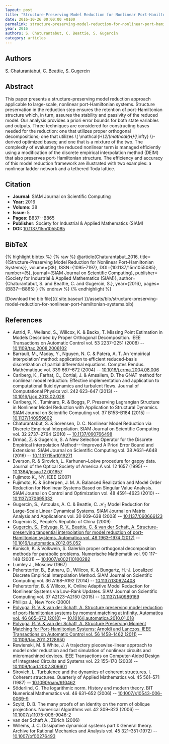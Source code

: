 ```yaml
---
layout: post
title: "Structure-Preserving Model Reduction for Nonlinear Port-Hamiltonian Systems"
date: 2016-10-26 00:00:00 +0100
permalink: structure-preserving-model-reduction-for-nonlinear-port-hamiltonian-systems
year: 2016
authors: S. Chaturantabut, C. Beattie, S. Gugercin
category: articles
---
```

 
## Authors
[S. Chaturantabut](authors/s-chaturantabut), [C. Beattie](authors/christopher-beattie), [S. Gugercin](authors/serkan-gugercin)
 
## Abstract
This paper presents a structure-preserving model reduction approach applicable to large-scale, nonlinear port-Hamiltonian systems. Structure preservation in the reduction step ensures the retention of port-Hamiltonian structure which, in turn, assures the stability and passivity of the reduced model. Our analysis provides a priori error bounds for both state variables and outputs. Three techniques are considered for constructing bases needed for the reduction: one that utilizes proper orthogonal decompositions; one that utilizes \\( \mathcal{H}_2/\mathcal{H}_{\infty} \\)-derived optimized bases; and one that is a mixture of the two. The complexity of evaluating the reduced nonlinear term is managed efficiently using a modification of the discrete empirical interpolation method (DEIM) that also preserves port-Hamiltonian structure. The efficiency and accuracy of this model reduction framework are illustrated with two examples: a nonlinear ladder network and a tethered Toda lattice.
 
## Citation
- **Journal:** SIAM Journal on Scientific Computing
- **Year:** 2016
- **Volume:** 38
- **Issue:** 5
- **Pages:** B837--B865
- **Publisher:** Society for Industrial & Applied Mathematics (SIAM)
- **DOI:** [10.1137/15m1055085](https://doi.org/10.1137/15m1055085)
 
## BibTeX
{% highlight bibtex %}
{% raw %}
@article{Chaturantabut_2016,
  title={{Structure-Preserving Model Reduction for Nonlinear Port-Hamiltonian Systems}},
  volume={38},
  ISSN={1095-7197},
  DOI={10.1137/15m1055085},
  number={5},
  journal={SIAM Journal on Scientific Computing},
  publisher={Society for Industrial & Applied Mathematics (SIAM)},
  author={Chaturantabut, S. and Beattie, C. and Gugercin, S.},
  year={2016},
  pages={B837--B865}
}
{% endraw %}
{% endhighlight %}
 
[Download the bib file]({{ site.baseurl }}/assets/bib/structure-preserving-model-reduction-for-nonlinear-port-hamiltonian-systems.bib)
 
## References
- Astrid, P., Weiland, S., Willcox, K. & Backx, T. Missing Point Estimation in Models Described by Proper Orthogonal Decomposition. IEEE Transactions on Automatic Control vol. 53 2237–2251 (2008) -- [10.1109/tac.2008.2006102](https://doi.org/10.1109/tac.2008.2006102)
- Barrault, M., Maday, Y., Nguyen, N. C. & Patera, A. T. An ‘empirical interpolation’ method: application to efficient reduced-basis discretization of partial differential equations. Comptes Rendus. Mathématique vol. 339 667–672 (2004) -- [10.1016/j.crma.2004.08.006](https://doi.org/10.1016/j.crma.2004.08.006)
- Carlberg, K., Farhat, C., Cortial, J. & Amsallem, D. The GNAT method for nonlinear model reduction: Effective implementation and application to computational fluid dynamics and turbulent flows. Journal of Computational Physics vol. 242 623–647 (2013) -- [10.1016/j.jcp.2013.02.028](https://doi.org/10.1016/j.jcp.2013.02.028)
- Carlberg, K., Tuminaro, R. & Boggs, P. Preserving Lagrangian Structure in Nonlinear Model Reduction with Application to Structural Dynamics. SIAM Journal on Scientific Computing vol. 37 B153–B184 (2015) -- [10.1137/140959602](https://doi.org/10.1137/140959602)
- Chaturantabut, S. & Sorensen, D. C. Nonlinear Model Reduction via Discrete Empirical Interpolation. SIAM Journal on Scientific Computing vol. 32 2737–2764 (2010) -- [10.1137/090766498](https://doi.org/10.1137/090766498)
- Drmač, Z. & Gugercin, S. A New Selection Operator for the Discrete Empirical Interpolation Method---Improved A Priori Error Bound and Extensions. SIAM Journal on Scientific Computing vol. 38 A631–A648 (2016) -- [10.1137/15m1019271](https://doi.org/10.1137/15m1019271)
- Everson, R. & Sirovich, L. Karhunen–Loève procedure for gappy data. Journal of the Optical Society of America A vol. 12 1657 (1995) -- [10.1364/josaa.12.001657](https://doi.org/10.1364/josaa.12.001657)
- Fujimoto K., NY, IEEE (2007)
- Fujimoto, K. & Scherpen, J. M. A. Balanced Realization and Model Order Reduction for Nonlinear Systems Based on Singular Value Analysis. SIAM Journal on Control and Optimization vol. 48 4591–4623 (2010) -- [10.1137/070695332](https://doi.org/10.1137/070695332)
- Gugercin, S., Antoulas, A. C. & Beattie, C. $\mathcal{H}_2$ Model Reduction for Large-Scale Linear Dynamical Systems. SIAM Journal on Matrix Analysis and Applications vol. 30 609–638 (2008) -- [10.1137/060666123](https://doi.org/10.1137/060666123)
- Gugercin S., People's Republic of China (2009)
- [Gugercin, S., Polyuga, R. V., Beattie, C. & van der Schaft, A. Structure-preserving tangential interpolation for model reduction of port-Hamiltonian systems. Automatica vol. 48 1963–1974 (2012)](structure-preserving-tangential-interpolation-for-model-reduction-of-port-hamiltonian-systems) -- [10.1016/j.automatica.2012.05.052](https://doi.org/10.1016/j.automatica.2012.05.052)
- Kunisch, K. & Volkwein, S. Galerkin proper orthogonal decomposition methods for parabolic problems. Numerische Mathematik vol. 90 117–148 (2001) -- [10.1007/s002110100282](https://doi.org/10.1007/s002110100282)
- Lumley J., Moscow (1967)
- Peherstorfer, B., Butnaru, D., Willcox, K. & Bungartz, H.-J. Localized Discrete Empirical Interpolation Method. SIAM Journal on Scientific Computing vol. 36 A168–A192 (2014) -- [10.1137/130924408](https://doi.org/10.1137/130924408)
- Peherstorfer, B. & Willcox, K. Online Adaptive Model Reduction for Nonlinear Systems via Low-Rank Updates. SIAM Journal on Scientific Computing vol. 37 A2123–A2150 (2015) -- [10.1137/140989169](https://doi.org/10.1137/140989169)
- Phillips J., New York (2000)
- [Polyuga, R. V. & van der Schaft, A. Structure preserving model reduction of port-Hamiltonian systems by moment matching at infinity. Automatica vol. 46 665–672 (2010)](structure-preserving-model-reduction-of-port-hamiltonian-systems-by-moment-matching-at-infinity) -- [10.1016/j.automatica.2010.01.018](https://doi.org/10.1016/j.automatica.2010.01.018)
- [Polyuga, R. V. & van der Schaft, A. Structure Preserving Moment Matching for Port-Hamiltonian Systems: Arnoldi and Lanczos. IEEE Transactions on Automatic Control vol. 56 1458–1462 (2011)](structure-preserving-moment-matching-for-port-hamiltonian-systems-arnoldi-and-lanczos) -- [10.1109/tac.2011.2128650](https://doi.org/10.1109/tac.2011.2128650)
- Rewienski, M. & White, J. A trajectory piecewise-linear approach to model order reduction and fast simulation of nonlinear circuits and micromachined devices. IEEE Transactions on Computer-Aided Design of Integrated Circuits and Systems vol. 22 155–170 (2003) -- [10.1109/tcad.2002.806601](https://doi.org/10.1109/tcad.2002.806601)
- Sirovich, L. Turbulence and the dynamics of coherent structures. I. Coherent structures. Quarterly of Applied Mathematics vol. 45 561–571 (1987) -- [10.1090/qam/910462](https://doi.org/10.1090/qam/910462)
- Söderlind, G. The logarithmic norm. History and modern theory. BIT Numerical Mathematics vol. 46 631–652 (2006) -- [10.1007/s10543-006-0069-9](https://doi.org/10.1007/s10543-006-0069-9)
- Szyld, D. B. The many proofs of an identity on the norm of oblique projections. Numerical Algorithms vol. 42 309–323 (2006) -- [10.1007/s11075-006-9046-2](https://doi.org/10.1007/s11075-006-9046-2)
- van der Schaft A., Zürich (2006)
- Willems, J. C. Dissipative dynamical systems part I: General theory. Archive for Rational Mechanics and Analysis vol. 45 321–351 (1972) -- [10.1007/bf00276493](https://doi.org/10.1007/bf00276493)

